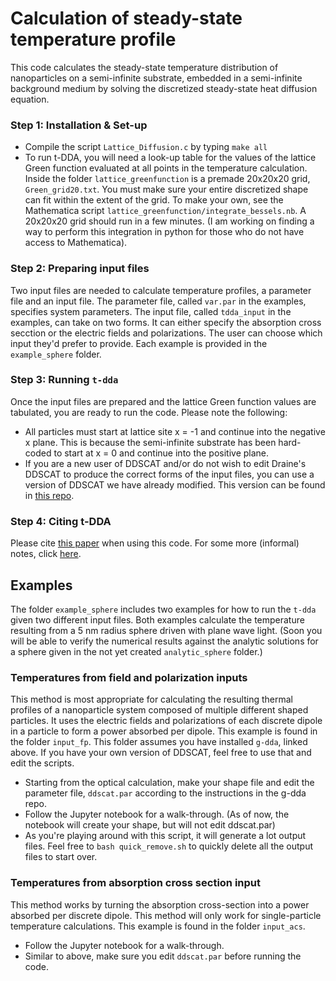 # Calculation of steady-state temperature profile
This code calculates the steady-state temperature distribution of nanoparticles on a semi-infinite substrate, embedded in a semi-infinite background medium by solving the discretized steady-state heat diffusion equation.

### Step 1: Installation & Set-up
* Compile the script `Lattice_Diffusion.c` by typing `make all`
* To run t-DDA, you will need a look-up table for the values of the lattice Green function evaluated at all points in the temperature calculation. Inside the folder `lattice_greenfunction` is a premade 20x20x20 grid, `Green_grid20.txt`. You must make sure your entire discretized shape can fit within the extent of the grid. To make your own, see the Mathematica script `lattice_greenfunction/integrate_bessels.nb`. A 20x20x20 grid should run in a few minutes. (I am working on finding a way to perform this integration in python for those who do not have access to Mathematica).

### Step 2: Preparing input files
Two input files are needed to calculate temperature profiles, a parameter file and an input file. The parameter file, called `var.par` in the examples, specifies system parameters. The input file, called `tdda_input` in the examples, can take on two forms. It can either specify the absorption cross secction or the electric fields and polarizations. The user can choose which input they'd prefer to provide. Each example is provided in the `example_sphere` folder.

### Step 3: Running `t-dda`
Once the input files are prepared and the lattice Green function values are tabulated, you are ready to run the code. Please note the following:
* All particles must start at lattice site x = -1 and continue into the negative x plane. This is because the semi-infinite substrate has been hard-coded to start at x = 0 and continue into the positive plane.
* If you are a new user of DDSCAT and/or do not wish to edit Draine's DDSCAT to produce the correct forms of the input files, you can use a version of DDSCAT we have already modified. This version can be found in [this repo](http://github.com/MasielloGroup/g-dda).

### Step 4: Citing t-DDA
Please cite [this paper](https://pubs.acs.org/doi/10.1021/jz500421z) when using this code. For some more (informal) notes, click [here](https://www.overleaf.com/read/mrdzxbrwspqt).

## Examples
The folder `example_sphere` includes two examples for how to run the `t-dda` given two different input files. Both examples calculate the temperature resulting from a 5 nm radius sphere driven with plane wave light. (Soon you will be able to verify the numerical results against the analytic solutions for a sphere given in the not yet created `analytic_sphere` folder.) 

### Temperatures from field and polarization inputs
This method is most appropriate for calculating the resulting thermal profiles of a nanoparticle system composed of multiple different shaped particles. It uses the electric fields and polarizations of each discrete dipole in a particle to form a power absorbed per dipole. This example is found in the folder `input_fp`. This folder assumes you have installed `g-dda`, linked above. If you have your own version of DDSCAT, feel free to use that and edit the scripts. 
* Starting from the optical calculation, make your shape file and edit the parameter file, `ddscat.par` according to the instructions in the g-dda repo.
* Follow the Jupyter notebook for a walk-through. (As of now, the notebook will create your shape, but will not edit ddscat.par)
* As you're playing around with this script, it will generate a lot output files. Feel free to `bash quick_remove.sh` to quickly delete all the output files to start over. 

### Temperatures from absorption cross section input
This method works by turning the absorption cross-section into a power absorbed per discrete dipole. This method will only work for single-particle temperature calculations. This example is found in the folder `input_acs`.
* Follow the Jupyter notebook for a walk-through.
* Similar to above, make sure you edit `ddscat.par` before running the code.
